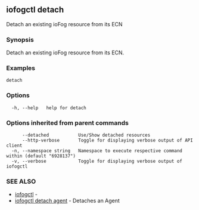 ## iofogctl detach

Detach an existing ioFog resource from its ECN

### Synopsis

Detach an existing ioFog resource from its ECN.

### Examples

```
detach
```

### Options

```
  -h, --help   help for detach
```

### Options inherited from parent commands

```
      --detached           Use/Show detached resources
      --http-verbose       Toggle for displaying verbose output of API client
  -n, --namespace string   Namespace to execute respective command within (default "6928137")
  -v, --verbose            Toggle for displaying verbose output of iofogctl
```

### SEE ALSO

* [iofogctl](iofogctl.md)	 - 
* [iofogctl detach agent](iofogctl_detach_agent.md)	 - Detaches an Agent


